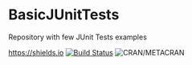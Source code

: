 # BasicJUnitTests
Repository with few JUnit Tests examples

https://shields.io
[![Build Status](http://pros.unicam.it:8080/jenkins/buildStatus/icon?job=JUnitTestBianchini)](http://pros.unicam.it:8080/jenkins/me/my-views/view/all/job/JUnitTestBianchini/) 
![CRAN/METACRAN](https://img.shields.io/cran/l/devtools.svg)

